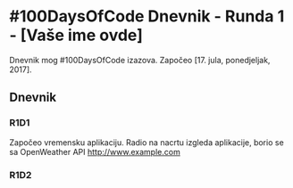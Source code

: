 # #100DaysOfCode Dnevnik - Runda 1 - [Vaše ime ovde]

Dnevnik mog #100DaysOfCode izazova. Započeo [17. jula, ponedjeljak, 2017].

## Dnevnik

### R1D1 
Započeo vremensku aplikaciju. Radio na nacrtu izgleda aplikacije, borio se sa OpenWeather API http://www.example.com

### R1D2
